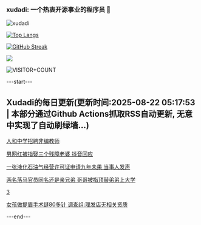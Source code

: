 ### xudadi: 一个热衷开源事业的程序员 👋

![xudadi](https://github-readme-stats-git-masterorgs-github-readme-stats-team.vercel.app/api?username=xudadi)

[![Top Langs](https://github-readme-stats.vercel.app/api/top-langs/?username=xudadi)](https://github.com/anuraghazra/github-readme-stats)

[![GitHub Streak](https://streak-stats.demolab.com?user=xudadi&locale=zh_Hans)](https://git.io/streak-stats)

![](https://raw.githubusercontent.com/xudadi/xudadi/main/assets/github-contribution-grid-snake.svg)

![VISITOR+COUNT](https://komarev.com/ghpvc/?username=xudadi&label=VISITOR+COUNT)


---start---

## Xudadi的每日更新(更新时间:2025-08-22 05:17:53 | 本部分通过Github Actions抓取RSS自动更新, 无意中实现了自动刷绿墙...)

[人和中学招聘非编教师](https://www.gongkaoleida.com/article/2579974)

[男网红被指娶三个残障老婆 抖音回应](https://m.163.com/news/article/K7GPJSGJ05561G0D.html)

[一张液化石油气经营许可证申请九年未果 当事人发声](https://m.163.com/news/article/K7H2JJ9F051492T3.html)

[两名落马官员同名还是亲兄弟 哥哥被指顶替弟弟上大学](https://m.163.com/news/article/K7GUU6O2051492T3.html)

[3](https://m.163.com/touch/news/sub/domestic)

[女孩做提眉手术缝80多针 调查组:理发店无相关资质](https://m.163.com/news/article/K7H1ASLM053469LG.html)

---end---
